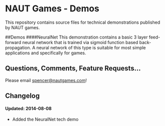 NAUT Games - Demos
=====

This repository contains source files for technical demonstrations published by NAUT games. 

##Demos
####NeuralNet
This demonstration contains a basic 3 layer feed-forward neural network that is trained via sigmoid function based back-propagation. A neural network of this type is suitable for most simple applications and specifically for games.

## Questions, Comments, Feature Requests...
Please email spencer@nautgames.com!

## Changelog
#### Updated: 2014-08-08
 * Added the NeuralNet tech demo